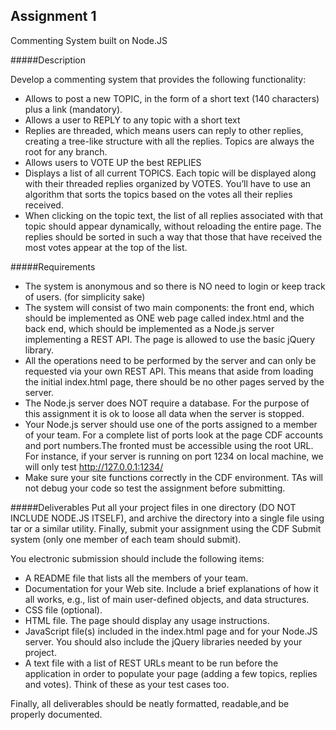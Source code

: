 ## Assignment 1

Commenting System built on Node.JS 

#####Description

Develop a commenting system that provides the following functionality:

- Allows to post a new TOPIC, in the form of a short text (140 characters) plus a link (mandatory).
- Allows a user to REPLY to any topic with a short text
- Replies are threaded, which means users can reply to other replies, creating a tree-like structure with all the replies. Topics are always the root for any branch.
- Allows users to VOTE UP the best REPLIES
- Displays a list of all current TOPICS. Each topic will be displayed along with their threaded replies organized by VOTES. You’ll have to use an algorithm that sorts the topics based on the votes all their replies received.
- When clicking on the topic text, the list of all replies associated with that topic should appear dynamically, without reloading the entire page.   The replies should be sorted in such a way that those that have received the most votes appear at the top of the list.

#####Requirements

- The system is anonymous and so there is NO need to login or keep track of users. (for simplicity sake)
- The system will consist of two main components: the front end, which should be implemented as ONE web page called index.html and the back end, which should be implemented as a Node.js server implementing a REST API. The page is allowed to use the basic jQuery library.
- All the operations need to be performed by the server and can only be requested via your own REST API.   This means that aside from loading the initial index.html page, there should be no other pages served by the server.
- The Node.js server does NOT require a database. For the purpose of this assignment it is ok to loose all data when the server is stopped.
- Your Node.js server should use one of the ports assigned to a member of your team.  For a complete list of ports look at the page CDF accounts and port numbers.The fronted must be accessible using the root URL. For instance,
if your server is running on port 1234 on local machine, we will only
test http://127.0.0.1:1234/
- Make sure your site functions correctly in the CDF environment. TAs will not debug your code so test the assignment before submitting.

#####Deliverables
Put all your project files in one directory (DO NOT INCLUDE NODE.JS ITSELF), and archive the directory into a single file using tar or a similar utility. Finally, submit your assignment using the CDF Submit system (only one member of each team should submit).

You electronic submission should include the following items:

- A README file that lists all the members of your team.
- Documentation for your Web site. Include a brief explanations of how it all works, e.g., list of main user-defined objects, and data structures.
- CSS file (optional).
- HTML file.   The page should display any usage instructions.
- JavaScript file(s) included in the index.html page and for your Node.JS server.  You should also include the jQuery libraries needed by your project.
- A text file with a list of REST URLs meant to be run before the application in order to populate your page (adding a few topics, replies and votes).  Think of these as your test cases too.

Finally, all deliverables should be neatly formatted, readable,and be properly documented.
